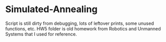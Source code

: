 # Simulated-Annealing
Script is still dirty from debugging, lots of leftover prints, some unused functions, etc.
HW5 folder is old homework from Robotics and Unmanned Systems that I used for reference.
